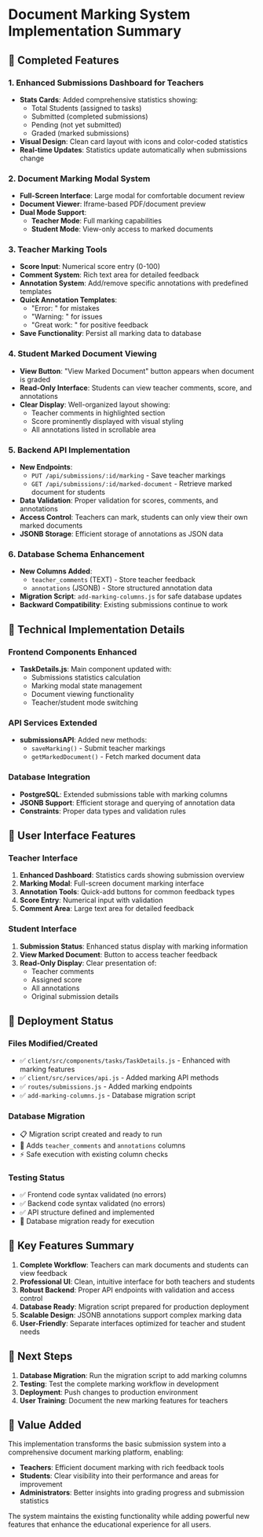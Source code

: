 # Document Marking System Implementation Summary

## 🎯 Completed Features

### 1. Enhanced Submissions Dashboard for Teachers
- **Stats Cards**: Added comprehensive statistics showing:
  - Total Students (assigned to tasks)
  - Submitted (completed submissions)
  - Pending (not yet submitted)
  - Graded (marked submissions)
- **Visual Design**: Clean card layout with icons and color-coded statistics
- **Real-time Updates**: Statistics update automatically when submissions change

### 2. Document Marking Modal System
- **Full-Screen Interface**: Large modal for comfortable document review
- **Document Viewer**: Iframe-based PDF/document preview
- **Dual Mode Support**: 
  - **Teacher Mode**: Full marking capabilities
  - **Student Mode**: View-only access to marked documents

### 3. Teacher Marking Tools
- **Score Input**: Numerical score entry (0-100)
- **Comment System**: Rich text area for detailed feedback
- **Annotation System**: Add/remove specific annotations with predefined templates
- **Quick Annotation Templates**:
  - "Error: " for mistakes
  - "Warning: " for issues
  - "Great work: " for positive feedback
- **Save Functionality**: Persist all marking data to database

### 4. Student Marked Document Viewing
- **View Button**: "View Marked Document" button appears when document is graded
- **Read-Only Interface**: Students can view teacher comments, score, and annotations
- **Clear Display**: Well-organized layout showing:
  - Teacher comments in highlighted section
  - Score prominently displayed with visual styling
  - All annotations listed in scrollable area

### 5. Backend API Implementation
- **New Endpoints**:
  - `PUT /api/submissions/:id/marking` - Save teacher markings
  - `GET /api/submissions/:id/marked-document` - Retrieve marked document for students
- **Data Validation**: Proper validation for scores, comments, and annotations
- **Access Control**: Teachers can mark, students can only view their own marked documents
- **JSONB Storage**: Efficient storage of annotations as JSON data

### 6. Database Schema Enhancement
- **New Columns Added**:
  - `teacher_comments` (TEXT) - Store teacher feedback
  - `annotations` (JSONB) - Store structured annotation data
- **Migration Script**: `add-marking-columns.js` for safe database updates
- **Backward Compatibility**: Existing submissions continue to work

## 🔧 Technical Implementation Details

### Frontend Components Enhanced
- **TaskDetails.js**: Main component updated with:
  - Submissions statistics calculation
  - Marking modal state management
  - Document viewing functionality
  - Teacher/student mode switching

### API Services Extended
- **submissionsAPI**: Added new methods:
  - `saveMarking()` - Submit teacher markings
  - `getMarkedDocument()` - Fetch marked document data

### Database Integration
- **PostgreSQL**: Extended submissions table with marking columns
- **JSONB Support**: Efficient storage and querying of annotation data
- **Constraints**: Proper data types and validation rules

## 🎨 User Interface Features

### Teacher Interface
1. **Enhanced Dashboard**: Statistics cards showing submission overview
2. **Marking Modal**: Full-screen document marking interface
3. **Annotation Tools**: Quick-add buttons for common feedback types
4. **Score Entry**: Numerical input with validation
5. **Comment Area**: Large text area for detailed feedback

### Student Interface
1. **Submission Status**: Enhanced status display with marking information
2. **View Marked Document**: Button to access teacher feedback
3. **Read-Only Display**: Clear presentation of:
   - Teacher comments
   - Assigned score
   - All annotations
   - Original submission details

## 🚀 Deployment Status

### Files Modified/Created
- ✅ `client/src/components/tasks/TaskDetails.js` - Enhanced with marking features
- ✅ `client/src/services/api.js` - Added marking API methods
- ✅ `routes/submissions.js` - Added marking endpoints
- ✅ `add-marking-columns.js` - Database migration script

### Database Migration
- 📋 Migration script created and ready to run
- 🔄 Adds `teacher_comments` and `annotations` columns
- ⚡ Safe execution with existing column checks

### Testing Status
- ✅ Frontend code syntax validated (no errors)
- ✅ Backend code syntax validated (no errors)
- ✅ API structure defined and implemented
- 🔄 Database migration ready for execution

## 🎯 Key Features Summary

1. **Complete Workflow**: Teachers can mark documents and students can view feedback
2. **Professional UI**: Clean, intuitive interface for both teachers and students
3. **Robust Backend**: Proper API endpoints with validation and access control
4. **Database Ready**: Migration script prepared for production deployment
5. **Scalable Design**: JSONB annotations support complex marking data
6. **User-Friendly**: Separate interfaces optimized for teacher and student needs

## 🚀 Next Steps

1. **Database Migration**: Run the migration script to add marking columns
2. **Testing**: Test the complete marking workflow in development
3. **Deployment**: Push changes to production environment
4. **User Training**: Document the new marking features for teachers

## 🎉 Value Added

This implementation transforms the basic submission system into a comprehensive document marking platform, enabling:
- **Teachers**: Efficient document marking with rich feedback tools
- **Students**: Clear visibility into their performance and areas for improvement
- **Administrators**: Better insights into grading progress and submission statistics

The system maintains the existing functionality while adding powerful new features that enhance the educational experience for all users.
